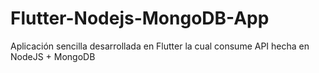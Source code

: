 # Flutter-Nodejs-MongoDB-App
Aplicación sencilla desarrollada en Flutter la cual consume API hecha en NodeJS + MongoDB
